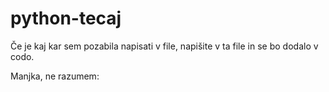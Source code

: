 # python-tecaj
Če je kaj kar sem pozabila napisati v file, napišite v ta file in se bo dodalo v codo.

Manjka, ne razumem:
